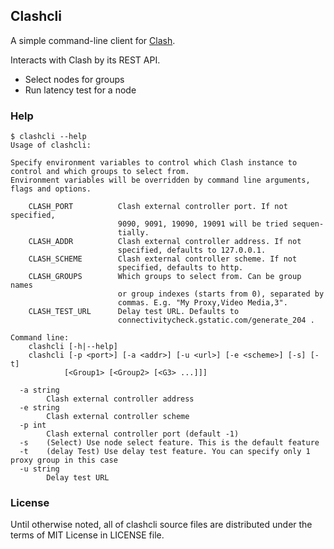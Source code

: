 ## Clashcli

A simple command-line client for [Clash](https://github.com/Dreamacro/clash).

Interacts with Clash by its REST API.

- Select nodes for groups
- Run latency test for a node

### Help

```
$ clashcli --help
Usage of clashcli:

Specify environment variables to control which Clash instance to control and which groups to select from.
Environment variables will be overridden by command line arguments, flags and options.

    CLASH_PORT          Clash external controller port. If not specified,
                        9090, 9091, 19090, 19091 will be tried sequen-
                        tially.
    CLASH_ADDR          Clash external controller address. If not
                        specified, defaults to 127.0.0.1.
    CLASH_SCHEME        Clash external controller scheme. If not
                        specified, defaults to http.
    CLASH_GROUPS        Which groups to select from. Can be group names
                        or group indexes (starts from 0), separated by
                        commas. E.g. "My Proxy,Video Media,3".
    CLASH_TEST_URL      Delay test URL. Defaults to
                        connectivitycheck.gstatic.com/generate_204 .

Command line:
    clashcli [-h|--help]
    clashcli [-p <port>] [-a <addr>] [-u <url>] [-e <scheme>] [-s] [-t]
            [<Group1> [<Group2> [<G3> ...]]]

  -a string
        Clash external controller address
  -e string
        Clash external controller scheme
  -p int
        Clash external controller port (default -1)
  -s    (Select) Use node select feature. This is the default feature
  -t    (delay Test) Use delay test feature. You can specify only 1 proxy group in this case
  -u string
        Delay test URL
```

### License

Until otherwise noted, all of clashcli source files are distributed under the terms of MIT License in LICENSE file.
